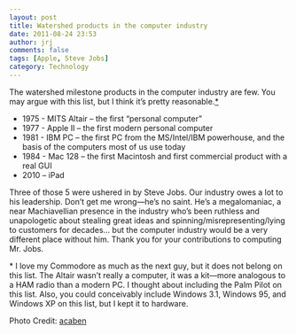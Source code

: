```yaml
---
layout: post
title: Watershed products in the computer industry
date: 2011-08-24 23:53
author: jrj
comments: false
tags: [Apple, Steve Jobs]
category: Technology
---
```

The watershed milestone products in the computer industry are few. You may argue with this list, but I think it’s pretty reasonable.<a href="http://blog.jrj.org/post.cfm/watershed-products-in-the-computer-industry#milestonescaveat">*</a>
<ul>
	<li>1975 - MITS Altair – the first “personal computer”</li>
	<li>1977 - Apple II – the first modern personal computer</li>
	<li>1981 - IBM PC – the first PC from the MS/Intel/IBM powerhouse, and the basis of the computers most of us use today</li>
	<li>1984 - Mac 128 – the first Macintosh and first commercial product with a real GUI</li>
	<li>2010 – iPad</li>
</ul>
Three of those 5 were ushered in by Steve Jobs. Our industry owes a lot to his leadership. Don’t get me wrong—he’s no saint. He’s a megalomaniac, a near Machiavellian presence in the industry who’s been ruthless and unapologetic about stealing great ideas and spinning/misrepresenting/lying to customers for decades… but the computer industry would be a very different place without him. Thank you for your contributions to computing Mr. Jobs.

<a name="milestonescaveat"></a>* I love my Commodore as much as the next guy, but it does not belong on this list. The Altair wasn’t really a computer, it was a kit—more analogous to a HAM radio than a modern PC. I thought about including the Palm Pilot on this list. Also, you could conceivably include Windows 3.1, Windows 95, and Windows XP on this list, but I kept it to hardware.

Photo Credit: <a href="http://www.flickr.com/photos/acaben/541420967/">acaben</a>
